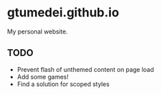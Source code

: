 # gtumedei.github.io

My personal website.

## TODO

- Prevent flash of unthemed content on page load
- Add some games!
- Find a solution for scoped styles
